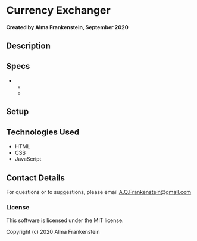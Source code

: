 # Currency Exchanger

#### Created by Alma Frankenstein, September 2020

## Description


## Specs

*
  *
  *


## Setup


## Technologies Used

* HTML
* CSS
* JavaScript

## Contact Details

For questions or to suggestions, please email A.Q.Frankenstein@gmail.com

### License

This software is licensed under the MIT license.

Copyright (c) 2020 Alma Frankenstein